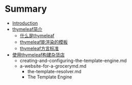 # Summary

* [Introduction](README.md)
* [thymeleaf简介](introducing-thymeleaf.md)
  * [什么是thymeleaf](1.1whatisthymeleaf.md)
  * [thymeleaf能渲染的模板](1.2processTemp.md)
  * [thymeleaf方言标准](1.3dialects.md)
* [使用thymeleaf构建杂货店](shi-yong-thymeleaf-gou-jian-za-huo-dian.md)
  * creating-and-configuring-the-template-engine.md
  * a-website-for-a-grocerymd.md
    * the-template-resolver.md
    * The Template Engine

